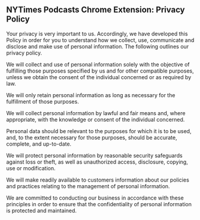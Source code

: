 ## NYTimes Podcasts Chrome Extension: Privacy Policy

Your privacy is very important to us. Accordingly, we have developed this Policy
in order for you to understand how we collect, use, communicate and disclose and
make use of personal information. The following outlines our privacy policy.

We will collect and use of personal information solely with the objective of
fulfilling those purposes specified by us and for other compatible purposes,
unless we obtain the consent of the individual concerned or as required by law.

We will only retain personal information as long as necessary for the
fulfillment of those purposes.

We will collect personal information by lawful and fair means and, where
appropriate, with the knowledge or consent of the individual concerned.

Personal data should be relevant to the purposes for which it is to be used,
and, to the extent necessary for those purposes, should be accurate, complete,
and up-to-date.

We will protect personal information by reasonable security safeguards against
loss or theft, as well as unauthorized access, disclosure, copying, use or
modification.

We will make readily available to customers information about our policies and
practices relating to the management of personal information.

We are committed to conducting our business in accordance with these principles
in order to ensure that the confidentiality of personal information is protected
and maintained.
